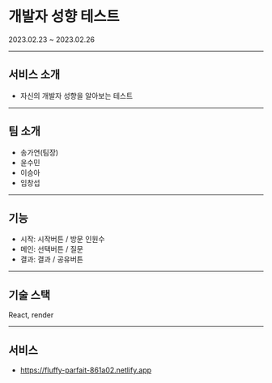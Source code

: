 # 개발자 성향 테스트

2023.02.23 ~ 2023.02.26

---

## 서비스 소개

- 자신의 개발자 성향을 알아보는 테스트

---

## 팀 소개

- 송가연(팀장)
- 윤수민
- 이승아
- 임창섭

---

## 기능

- 시작: 시작버튼 / 방문 인원수
- 메인: 선택버튼 / 질문
- 결과: 결과 / 공유버튼


---

## 기술 스택

React, render

---

## 서비스

- https://fluffy-parfait-861a02.netlify.app
